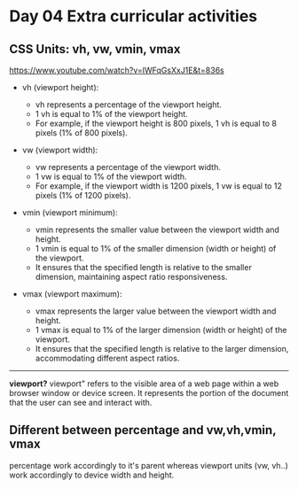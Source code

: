# Day 04 Extra curricular activities

## CSS Units: vh, vw, vmin, vmax

<https://www.youtube.com/watch?v=IWFqGsXxJ1E&t=836s>

- vh (viewport height):
  - vh represents a percentage of the viewport height.
  - 1 vh is equal to 1% of the viewport height.
  - For example, if the viewport height is 800 pixels, 1 vh is equal to 8 pixels (1% of 800 pixels).
  
- vw (viewport width):
  - vw represents a percentage of the viewport width.
  - 1 vw is equal to 1% of the viewport width.
  - For example, if the viewport width is 1200 pixels, 1 vw is equal to 12 pixels (1% of 1200 pixels).

- vmin (viewport minimum):
  - vmin represents the smaller value between the viewport width and height.
  - 1 vmin is equal to 1% of the smaller dimension (width or height) of the viewport.
  - It ensures that the specified length is relative to the smaller dimension, maintaining aspect ratio responsiveness.

- vmax (viewport maximum):
  - vmax represents the larger value between the viewport width and height.
  - 1 vmax is equal to 1% of the larger dimension (width or height) of the viewport.
  - It ensures that the specified length is relative to the larger dimension, accommodating different aspect ratios.

---

**viewport?**
viewport" refers to the visible area of a web page within a web browser window or device screen. It represents the portion of the document that the user can see and interact with.

## Different between percentage and vw,vh,vmin, vmax

percentage work accordingly to it's parent whereas viewport units (vw, vh..) work accordingly to device width and height.
